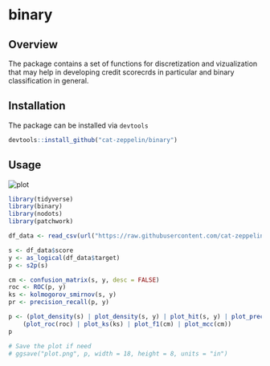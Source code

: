 # binary

## Overview

The package contains a set of functions for discretization and vizualization that may help in developing credit scorecrds in particular and binary classification in general.

## Installation

The package can be installed via `devtools`

``` r
devtools::install_github("cat-zeppelin/binary")
```

## Usage

![plot](https://user-images.githubusercontent.com/7435943/228567142-7c258865-6d07-4c53-8b43-0810c339e8dc.png)

```r
library(tidyverse)
library(binary)
library(nodots)
library(patchwork)

df_data <- read_csv(url("https://raw.githubusercontent.com/cat-zeppelin/datasets/main/credit-scoring.csv"))

s <- df_data$score
y <- as_logical(df_data$target)
p <- s2p(s)

cm <- confusion_matrix(s, y, desc = FALSE)
roc <- ROC(p, y)
ks <- kolmogorov_smirnov(s, y)
pr <- precision_recall(p, y)

p <- (plot_density(s) | plot_density(s, y) | plot_hit(s, y) | plot_precision_recall(pr)) /
    (plot_roc(roc) | plot_ks(ks) | plot_f1(cm) | plot_mcc(cm))
p

# Save the plot if need
# ggsave("plot.png", p, width = 18, height = 8, units = "in")
```
